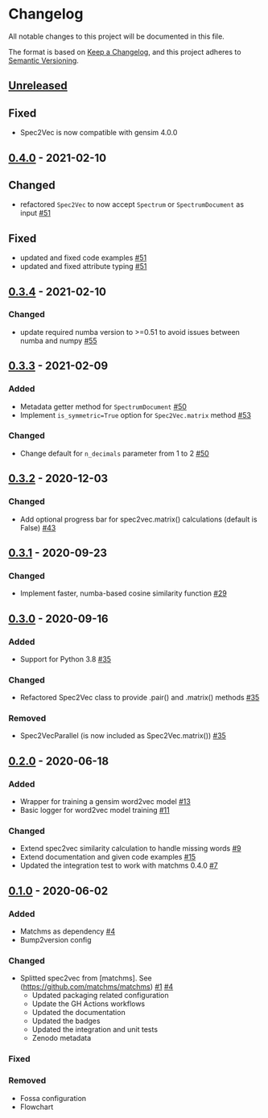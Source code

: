# Changelog

All notable changes to this project will be documented in this file.

The format is based on [Keep a Changelog](https://keepachangelog.com/en/1.0.0/),
and this project adheres to [Semantic Versioning](https://semver.org/spec/v2.0.0.html).

## [Unreleased]

## Fixed

- Spec2Vec is now compatible with gensim 4.0.0

## [0.4.0] - 2021-02-10

## Changed

- refactored `Spec2Vec` to now accept `Spectrum` or `SpectrumDocument` as input [#51](https://github.com/iomega/spec2vec/issues/51)

## Fixed

- updated and fixed code examples  [#51](https://github.com/iomega/spec2vec/issues/51)
- updated and fixed attribute typing [#51](https://github.com/iomega/spec2vec/issues/51)

## [0.3.4] - 2021-02-10

### Changed

- update required numba version to >=0.51 to avoid issues between numba and numpy [#55](https://github.com/iomega/spec2vec/pull/55)

## [0.3.3] - 2021-02-09

### Added

- Metadata getter method for `SpectrumDocument` [#50](https://github.com/iomega/spec2vec/pull/50)
- Implement `is_symmetric=True` option for `Spec2Vec.matrix` method [#53](https://github.com/iomega/spec2vec/pull/53)

### Changed

- Change default for `n_decimals` parameter from 1 to 2 [#50](https://github.com/iomega/spec2vec/pull/50)

## [0.3.2] - 2020-12-03

### Changed

- Add optional progress bar for spec2vec.matrix() calculations (default is False) [#43](https://github.com/iomega/spec2vec/pull/43)

## [0.3.1] - 2020-09-23

### Changed

- Implement faster, numba-based cosine similarity function [#29](https://github.com/iomega/spec2vec/pull/29)

## [0.3.0] - 2020-09-16

### Added

- Support for Python 3.8 [#35](https://github.com/iomega/spec2vec/pull/35)

### Changed

- Refactored Spec2Vec class to provide .pair() and .matrix() methods [#35](https://github.com/iomega/spec2vec/pull/35)

### Removed

- Spec2VecParallel (is now included as Spec2Vec.matrix()) [#35](https://github.com/iomega/spec2vec/pull/35)

## [0.2.0] - 2020-06-18

### Added

- Wrapper for training a gensim word2vec model [#13](https://github.com/iomega/spec2vec/tree/13-gensim-wrapper)
- Basic logger for word2vec model training [#11](https://github.com/iomega/spec2vec/issues/11)

### Changed

- Extend spec2vec similarity calculation to handle missing words [#9](https://github.com/iomega/spec2vec/issues/9)
- Extend documentation and given code examples [#15](https://github.com/iomega/spec2vec/issues/15)
- Updated the integration test to work with matchms 0.4.0 [#7](https://github.com/iomega/spec2vec/issues/7)

## [0.1.0] - 2020-06-02

### Added

- Matchms as dependency [#4](https://github.com/iomega/spec2vec/pull/4)
- Bump2version config

### Changed

- Splitted spec2vec from [matchms]. See (https://github.com/matchms/matchms) [#1](https://github.com/iomega/spec2vec/pull/1) [#4](https://github.com/iomega/spec2vec/pull/4)
  - Updated packaging related configuration
  - Update the GH Actions workflows
  - Updated the documentation
  - Updated the badges
  - Updated the integration and unit tests
  - Zenodo metadata
  
### Fixed

### Removed

- Fossa configuration
- Flowchart

[Unreleased]: https://github.com/iomega/spec2vec/compare/0.4.0...HEAD
[0.4.0]: https://github.com/iomega/spec2vec/compare/0.3.4...0.4.0
[0.3.4]: https://github.com/iomega/spec2vec/compare/0.3.3...0.3.4
[0.3.3]: https://github.com/iomega/spec2vec/compare/0.3.2...0.3.3
[0.3.2]: https://github.com/iomega/spec2vec/compare/0.3.1...0.3.2
[0.3.1]: https://github.com/iomega/spec2vec/compare/0.3.0...0.3.1
[0.3.0]: https://github.com/iomega/spec2vec/compare/0.2.0...0.3.0
[0.2.0]: https://github.com/iomega/spec2vec/compare/0.1.0...0.2.0
[0.1.0]: https://github.com/iomega/spec2vec/releases/tag/0.1.0
